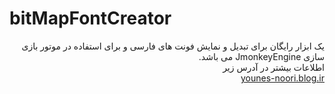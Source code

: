 # bitMapFontCreator
<p dir="rtl">
یک ابزار رایگان برای تبدیل و نمایش فونت های فارسی  و برای استفاده در موتور بازی سازی JmonkeyEngine می باشد.<br/>
اطلاعات بیشتر در آدرس زیر <br/>
<a href="http://younes-noori.blog.ir/page/bitMapFontCreator">younes-noori.blog.ir</a>
</p>
